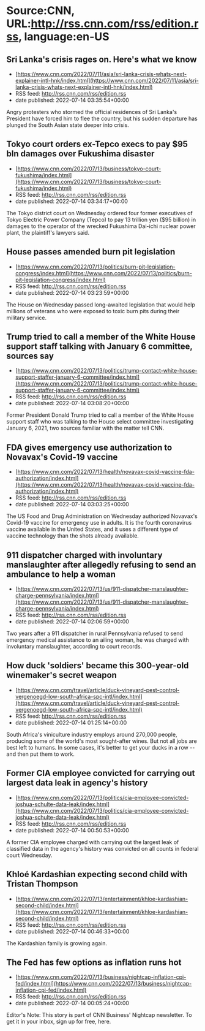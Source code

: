 # Source:CNN, URL:http://rss.cnn.com/rss/edition.rss, language:en-US

## Sri Lanka's crisis rages on. Here's what we know
 - [https://www.cnn.com/2022/07/11/asia/sri-lanka-crisis-whats-next-explainer-intl-hnk/index.html](https://www.cnn.com/2022/07/11/asia/sri-lanka-crisis-whats-next-explainer-intl-hnk/index.html)
 - RSS feed: http://rss.cnn.com/rss/edition.rss
 - date published: 2022-07-14 03:35:54+00:00

Angry protesters who stormed the official residences of Sri Lanka's President have forced him to flee the country, but his sudden departure has plunged the South Asian state deeper into crisis.

## Tokyo court orders ex-Tepco execs to pay $95 bln damages over Fukushima disaster
 - [https://www.cnn.com/2022/07/13/business/tokyo-court-fukushima/index.html](https://www.cnn.com/2022/07/13/business/tokyo-court-fukushima/index.html)
 - RSS feed: http://rss.cnn.com/rss/edition.rss
 - date published: 2022-07-14 03:34:17+00:00

The Tokyo district court on Wednesday ordered four former executives of Tokyo Electric Power Company (Tepco) to pay 13 trillion yen ($95 billion) in damages to the operator of the wrecked Fukushima Dai-ichi nuclear power plant, the plaintiff's lawyers said.

## House passes amended burn pit legislation
 - [https://www.cnn.com/2022/07/13/politics/burn-pit-legislation-congress/index.html](https://www.cnn.com/2022/07/13/politics/burn-pit-legislation-congress/index.html)
 - RSS feed: http://rss.cnn.com/rss/edition.rss
 - date published: 2022-07-14 03:23:59+00:00

The House on Wednesday passed long-awaited legislation that would help millions of veterans who were exposed to toxic burn pits during their military service.

## Trump tried to call a member of the White House support staff talking with January 6 committee, sources say
 - [https://www.cnn.com/2022/07/13/politics/trump-contact-white-house-support-staffer-january-6-committee/index.html](https://www.cnn.com/2022/07/13/politics/trump-contact-white-house-support-staffer-january-6-committee/index.html)
 - RSS feed: http://rss.cnn.com/rss/edition.rss
 - date published: 2022-07-14 03:08:20+00:00

Former President Donald Trump tried to call a member of the White House support staff who was talking to the House select committee investigating January 6, 2021, two sources familiar with the matter tell CNN.

## FDA gives emergency use authorization to Novavax's Covid-19 vaccine
 - [https://www.cnn.com/2022/07/13/health/novavax-covid-vaccine-fda-authorization/index.html](https://www.cnn.com/2022/07/13/health/novavax-covid-vaccine-fda-authorization/index.html)
 - RSS feed: http://rss.cnn.com/rss/edition.rss
 - date published: 2022-07-14 03:03:25+00:00

The US Food and Drug Administration on Wednesday authorized Novavax's Covid-19 vaccine for emergency use in adults. It is the fourth coronavirus vaccine available in the United States, and it uses a different type of vaccine technology than the shots already available.

## 911 dispatcher charged with involuntary manslaughter after allegedly refusing to send an ambulance to help a woman
 - [https://www.cnn.com/2022/07/13/us/911-dispatcher-manslaughter-charge-pennsylvania/index.html](https://www.cnn.com/2022/07/13/us/911-dispatcher-manslaughter-charge-pennsylvania/index.html)
 - RSS feed: http://rss.cnn.com/rss/edition.rss
 - date published: 2022-07-14 02:06:59+00:00

Two years after a 911 dispatcher in rural Pennsylvania refused to send emergency medical assistance to an ailing woman, he was charged with involuntary manslaughter, according to court records.

## How duck 'soldiers' became this 300-year-old winemaker's secret weapon
 - [https://www.cnn.com/travel/article/duck-vineyard-pest-control-vergenoegd-low-south-africa-spc-intl/index.html](https://www.cnn.com/travel/article/duck-vineyard-pest-control-vergenoegd-low-south-africa-spc-intl/index.html)
 - RSS feed: http://rss.cnn.com/rss/edition.rss
 - date published: 2022-07-14 01:25:14+00:00

South Africa's viniculture industry employs around 270,000 people, producing some of the world's most sought-after wines. But not all jobs are best left to humans. In some cases, it's better to get your ducks in a row -- and then put them to work.

## Former CIA employee convicted for carrying out largest data leak in agency's history
 - [https://www.cnn.com/2022/07/13/politics/cia-employee-convicted-joshua-schulte-data-leak/index.html](https://www.cnn.com/2022/07/13/politics/cia-employee-convicted-joshua-schulte-data-leak/index.html)
 - RSS feed: http://rss.cnn.com/rss/edition.rss
 - date published: 2022-07-14 00:50:53+00:00

A former CIA employee charged with carrying out the largest leak of classified data in the agency's history was convicted on all counts in federal court Wednesday.

## Khloé Kardashian expecting second child with Tristan Thompson
 - [https://www.cnn.com/2022/07/13/entertainment/khloe-kardashian-second-child/index.html](https://www.cnn.com/2022/07/13/entertainment/khloe-kardashian-second-child/index.html)
 - RSS feed: http://rss.cnn.com/rss/edition.rss
 - date published: 2022-07-14 00:46:33+00:00

The Kardashian family is growing again.

## The Fed has few options as inflation runs hot
 - [https://www.cnn.com/2022/07/13/business/nightcap-inflation-cpi-fed/index.html](https://www.cnn.com/2022/07/13/business/nightcap-inflation-cpi-fed/index.html)
 - RSS feed: http://rss.cnn.com/rss/edition.rss
 - date published: 2022-07-14 00:05:24+00:00

Editor's Note: This story is part of CNN Business' Nightcap newsletter. To get it in your inbox, sign up for free, here.


